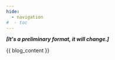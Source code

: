 ```yaml
---
hide:
  - navigation
#  - toc
---
```

_**[It's a preliminary format, it will change.]**_


{{ blog_content }}
